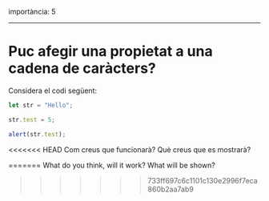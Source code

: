 importància: 5

---

# Puc afegir una propietat a una cadena de caràcters?


Considera el codi següent:

```js
let str = "Hello";

str.test = 5;

alert(str.test);
```

<<<<<<< HEAD
Com creus que funcionarà? Què creus que es mostrarà?

=======
What do you think, will it work? What will be shown?
>>>>>>> 733ff697c6c1101c130e2996f7eca860b2aa7ab9
